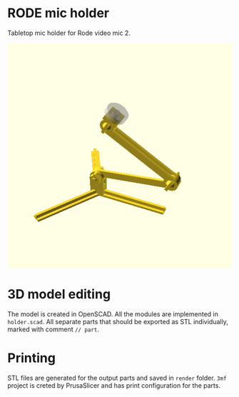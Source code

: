 RODE mic holder
===============

Tabletop mic holder for Rode video mic 2.

![Render preview](docs/preview.png)


3D model editing
================

The model is created in OpenSCAD. All the modules are implemented in `holder.scad`.
All separate parts that should be exported as STL individually, marked with
comment `// part`.


Printing
========

STL files are generated for the output parts and saved in `render` folder.
`3mf` project is creted by PrusaSlicer and has print configuration for the parts.
